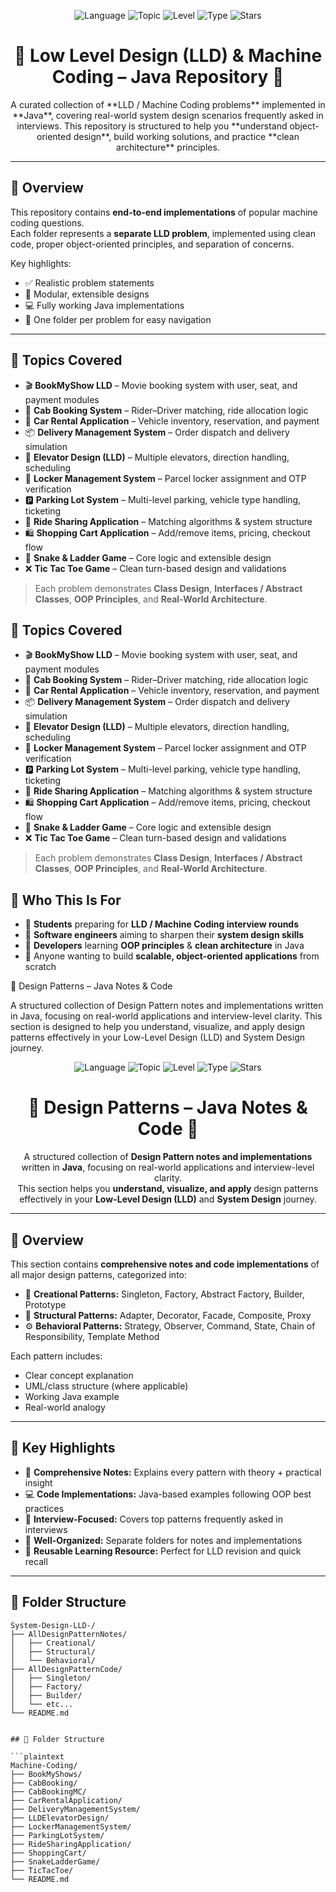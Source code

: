 <p align="center">
  <img src="https://img.shields.io/badge/Language-Java-orange.svg" alt="Language">
  <img src="https://img.shields.io/badge/Topic-Low%20Level%20Design%20%7C%20Machine%20Coding-blue.svg" alt="Topic">
  <img src="https://img.shields.io/badge/Level-Intermediate%20to%20Advanced-red.svg" alt="Level">
  <img src="https://img.shields.io/badge/Type-Interview%20Prep%20%7C%20System%20Design-green.svg" alt="Type">
  <img src="https://img.shields.io/github/stars/rrajudepository/Machine-Coding.svg?style=social" alt="Stars">
</p>

<h1 align="center">🧠 Low Level Design (LLD) & Machine Coding – Java Repository 🚀</h1>

<p align="center">
  A curated collection of **LLD / Machine Coding problems** implemented in **Java**, covering real-world system design scenarios frequently asked in interviews.  
  This repository is structured to help you **understand object-oriented design**, build working solutions, and practice **clean architecture** principles.
</p>

---

## 📌 Overview

This repository contains **end-to-end implementations** of popular machine coding questions.  
Each folder represents a **separate LLD problem**, implemented using clean code, proper object-oriented principles, and separation of concerns.

Key highlights:
- ✅ Realistic problem statements  
- 🧠 Modular, extensible designs  
- 💻 Fully working Java implementations  
- 📂 One folder per problem for easy navigation

---
## 🧠 Topics Covered

- 🎬 **BookMyShow LLD** – Movie booking system with user, seat, and payment modules  
- 🚖 **Cab Booking System** – Rider–Driver matching, ride allocation logic  
- 🧾 **Car Rental Application** – Vehicle inventory, reservation, and payment  
- 📦 **Delivery Management System** – Order dispatch and delivery simulation  
- 🏢 **Elevator Design (LLD)** – Multiple elevators, direction handling, scheduling  
- 🔐 **Locker Management System** – Parcel locker assignment and OTP verification  
- 🅿️ **Parking Lot System** – Multi-level parking, vehicle type handling, ticketing  
- 🚗 **Ride Sharing Application** – Matching algorithms & system structure  
- 🛍 **Shopping Cart Application** – Add/remove items, pricing, checkout flow  
- 🐍 **Snake & Ladder Game** – Core logic and extensible design  
- ❌ **Tic Tac Toe Game** – Clean turn-based design and validations

> Each problem demonstrates **Class Design**, **Interfaces / Abstract Classes**, **OOP Principles**, and **Real-World Architecture**.
## 🧠 Topics Covered

- 🎬 **BookMyShow LLD** – Movie booking system with user, seat, and payment modules  
- 🚖 **Cab Booking System** – Rider–Driver matching, ride allocation logic  
- 🧾 **Car Rental Application** – Vehicle inventory, reservation, and payment  
- 📦 **Delivery Management System** – Order dispatch and delivery simulation  
- 🏢 **Elevator Design (LLD)** – Multiple elevators, direction handling, scheduling  
- 🔐 **Locker Management System** – Parcel locker assignment and OTP verification  
- 🅿️ **Parking Lot System** – Multi-level parking, vehicle type handling, ticketing  
- 🚗 **Ride Sharing Application** – Matching algorithms & system structure  
- 🛍 **Shopping Cart Application** – Add/remove items, pricing, checkout flow  
- 🐍 **Snake & Ladder Game** – Core logic and extensible design  
- ❌ **Tic Tac Toe Game** – Clean turn-based design and validations

> Each problem demonstrates **Class Design**, **Interfaces / Abstract Classes**, **OOP Principles**, and **Real-World Architecture**.
## 👥 Who This Is For

- 🧠 **Students** preparing for **LLD / Machine Coding interview rounds**  
- 💼 **Software engineers** aiming to sharpen their **system design skills**  
- 📝 **Developers** learning **OOP principles** & **clean architecture** in Java  
- 🚀 Anyone wanting to build **scalable, object-oriented applications** from scratch

🎨 Design Patterns – Java Notes & Code

A structured collection of Design Pattern notes and implementations written in Java, focusing on real-world applications and interview-level clarity.
This section is designed to help you understand, visualize, and apply design patterns effectively in your Low-Level Design (LLD) and System Design journey.

<p align="center">
  <img src="https://img.shields.io/badge/Language-Java-orange.svg" alt="Language">
  <img src="https://img.shields.io/badge/Topic-Design%20Patterns-blue.svg" alt="Topic">
  <img src="https://img.shields.io/badge/Level-Intermediate%20to%20Advanced-red.svg" alt="Level">
  <img src="https://img.shields.io/badge/Type-Interview%20Prep%20%7C%20System%20Design-green.svg" alt="Type">
  <img src="https://img.shields.io/github/stars/rrajudepository/System-Design-LLD-.svg?style=social" alt="Stars">
</p>

<h1 align="center">🎨 Design Patterns – Java Notes & Code 🧩</h1>

<p align="center">
  A structured collection of <b>Design Pattern notes and implementations</b> written in <b>Java</b>, focusing on real-world applications and interview-level clarity.<br>
  This section helps you <b>understand, visualize, and apply</b> design patterns effectively in your <b>Low-Level Design (LLD)</b> and <b>System Design</b> journey.
</p>

---

## 🧠 Overview

This section contains <b>comprehensive notes and code implementations</b> of all major design patterns, categorized into:

- 🧱 <b>Creational Patterns:</b> Singleton, Factory, Abstract Factory, Builder, Prototype  
- 🧩 <b>Structural Patterns:</b> Adapter, Decorator, Facade, Composite, Proxy  
- ⚙️ <b>Behavioral Patterns:</b> Strategy, Observer, Command, State, Chain of Responsibility, Template Method  

Each pattern includes:
- Clear concept explanation  
- UML/class structure (where applicable)  
- Working Java example  
- Real-world analogy  

---

## 🧩 Key Highlights

- 📘 **Comprehensive Notes:** Explains every pattern with theory + practical insight  
- 💻 **Code Implementations:** Java-based examples following OOP best practices  
- 🧠 **Interview-Focused:** Covers top patterns frequently asked in interviews  
- 🧩 **Well-Organized:** Separate folders for notes and implementations  
- 🚀 **Reusable Learning Resource:** Perfect for LLD revision and quick recall  

---

## 📂 Folder Structure

```plaintext
System-Design-LLD-/
├── AllDesignPatternNotes/
│   ├── Creational/
│   ├── Structural/
│   └── Behavioral/
├── AllDesignPatternCode/
│   ├── Singleton/
│   ├── Factory/
│   ├── Builder/
│   └── etc...
└── README.md


## 🧭 Folder Structure

```plaintext
Machine-Coding/
├── BookMyShows/
├── CabBooking/
├── CabBookingMC/
├── CarRentalApplication/
├── DeliveryManagementSystem/
├── LLDElevatorDesign/
├── LockerManagementSystem/
├── ParkingLotSystem/
├── RideSharingApplication/
├── ShoppingCart/
├── SnakeLadderGame/
├── TicTacToe/
└── README.md
